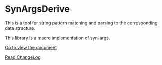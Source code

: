 # SynArgsDerive

This is a tool for string pattern matching and parsing to the corresponding data structure.

This library is a macro implementation of syn-args.

[Go to view the document](https://crates.io/crates/syn-args)

[Read ChangeLog](https://github.com/nidrs/nidrs/blob/main/libs/syn-args-derive/CHANGELOG.md)
